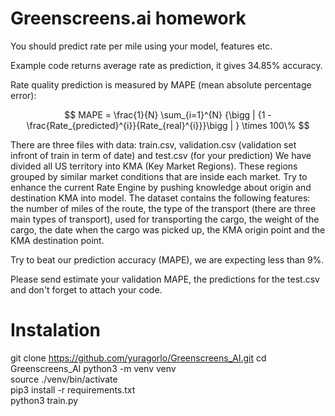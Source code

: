 # Greenscreens.ai homework
You should predict rate per mile using your model, features etc.

Example code returns average rate as prediction, it gives 34.85% accuracy.

Rate quality prediction is measured by MAPE (mean absolute percentage error):


$$ MAPE =  \frac{1}{N}  \sum_{i=1}^{N} {\bigg | {1 - \frac{Rate_{predicted}^{i}}{Rate_{real}^{i}}}\bigg | }  \times 100\%  $$

There are three files with data: train.csv, validation.csv (validation set infront of train in term of date) and test.csv (for your prediction)
We have divided all US territory into KMA (Key Market Regions). These regions grouped by similar market conditions that are inside each market. Try to enhance the current Rate Engine by pushing knowledge about origin and destination KMA into model. 
The dataset contains the following features: the number of miles of the route, the type of the transport (there are three main types of transport), used for transporting the cargo, the weight of the cargo, the date when the cargo was picked up, the KMA origin point and the KMA destination point.

Try to beat our prediction accuracy (MAPE), we are expecting less than 9%.

Please send estimate your validation MAPE, the predictions for the test.csv and don't forget to attach your code.

# Instalation

git clone https://github.com/yuragorlo/Greenscreens_AI.git
cd Greenscreens_AI
python3 -m venv venv  
source ./venv/bin/activate  
pip3 install -r requirements.txt  
python3 train.py  